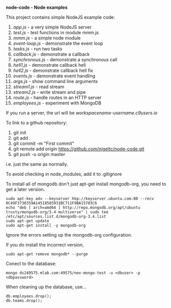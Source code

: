 **node-code - Node examples**

This project contains simple NodeJS example code:

1. *app.js* - a very simple NodeJS server
2. *test.js* - test functions in module mmm.js
3. *mmm.js* - a simple node module
4. *event-loop.js* - demonstrate the event loop
5. *tasks.js* - run two tasks
6. *callback.js* - demonstrate a callback
7. *synchronous.js* - demonstrate a synchronous call
8. *hell1.js* - demonstrate callback hell
9. *hell2.js* - demonstrate callback hell fix
10. *events.js* - demonstrate event handling
11. *args.js* - show command line arguments
12. *stream1.js* - read stream
13. *stream2.js* - write stream and pipe
14. *route.js* - handle routes in an HTTP server
15. *employees.js* - experiment with MongoDB

If you run a server, the url will be *workspacename-username.c9users.io*

To link to a github repository:

1. git init
2. git add .
3. git commit -m "First commit"
4. git remote add origin https://github.com/nigeltc/node-code.git
5. git push -u origin master

i.e. just the same as normally.

To avoid checking in node_modules, add it to .gitignore

To install all of mongodb don't just apt-get install mongodb-org, you need to get a later version.

    sudo apt-key adv --keyserver hkp://keyserver.ubuntu.com:80 --recv 0C49F3730359A14518585931BC711F9BA15703C6
    echo "deb [ arch=amd64 ] http://repo.mongodb.org/apt/ubuntu trusty/mongodb-org/3.4 multiverse" | sudo tee /etc/apt/sources.list.d/mongodb-org-3.4.list
    sudo apt-get update
    sudo apt-get install -y mongodb-org

Ignore the errors setting up the mongodb-org configuration.

If you do install the incorrect version, 

    sudo apt-get remove mongodb* --purge

Conect to the database:

    mongo ds249575.mlab.com:49575/nex-mongo-test -u <dbuser> -p <dbpassword>

When cleaning up the database, use...

    db.employees.drop();
    db.teams.drop();

